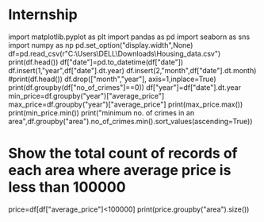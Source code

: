 # Internship
import  matplotlib.pyplot as plt
import pandas as pd
import seaborn as sns
import numpy as np
pd.set_option("display.width",None)
df=pd.read_csv(r"C:\Users\DELL\Downloads\Housing_data.csv")
print(df.head())
df["date"]=pd.to_datetime(df["date"])
df.insert(1,"year",df["date"].dt.year)
df.insert(2,"month",df["date"].dt.month)
#print(df.head())
df.drop(["month","year"], axis=1,inplace=True)
print(df.groupby(df["no_of_crimes"]==0))
df["year"]=df["date"].dt.year
min_price=df.groupby("year")["average_price"]
max_price=df.groupby("year")["average_price"]
print(max_price.max())
print(min_price.min())
print("minimum no. of crimes in an area",df.groupby("area").no_of_crimes.min().sort_values(ascending=True))
# Show the total count of records of each area where average price is less than 100000
price=df[df["average_price"]<100000]
print(price.groupby("area").size())
